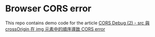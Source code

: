 # Browser CORS error

This repo contains demo code for the article [CORS Debug (2) - src 與 crossOrigin 在 img 元素中的順序導致 CORS error](https://bcjohnblue.github.io/blog/2025/04/17/cors-debug-2-src-與-crossorigin-在-img-元素中的順序導致-cors-error)